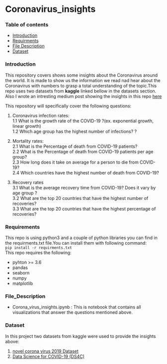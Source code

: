# Coronavirus_insights

### Table of contents
- [Introduction](#Introduction)
- [Requirments](#Requirements)
- [File Description ](#File_Description)
- [Dataset](#Dataset)


### Introduction
This repository covers shows some insights about the Coronavirus around the world. It is made to show us the information we read nad hear about the Coronavirus with numbers to grasp a total understanding of the topic.This repo uses two datasets from **kaggle** linked bellow in the datasets section. Also I wrote an intresting medium post showing the insights in this repo [here](https://medium.com/@abdullahtarek_47085/those-graphs-will-make-you-see-the-overall-picture-of-covid-19-97071c9961b1)
       
This repository will specifically cover the following questions:      
1. Coronavirus infection rates:        
1.1 What is the growth rate of the COVID-19 ?(ex. exponential growth, linear growth)      
1.2 Which age group has the highest number of infections? ?         
        
2. Mortality rates:      
2.1 What is the Percentage of death from COVID-19 patients?       
2.2 What is the Percentage of death from COVID-19 patients per age group?       
2.3 How long does it take on average for a person to die from COVID-19?       
2.4 Which countries have the highest number of death from COVID-19?       
        
3. Recovery rates       
3.1 What is the average recovery time from COVID-19? Does it vary by age group ?       
3.2 What are the top 20 countries that have the highest number of recoveries?       
3.3 What are the top 20 countries that have the highest percentage of recoveries?       

### Requirements
This repo is using python3 and a couple of python libraries you can find in the requirments.txt file.You can install them with following command:  
```pip install -r requirments.txt```      
This repo requires the following:    
* pyhton >= 3.6
* pandas
* seaborn
* numpy
* matplotlib

### File_Description    
* Corona_virus_insights.ipynb : This is notebook that contains all visualizations that answer the questions mentioned above. 

### Dataset    
In this project two datasets from kaggle were used to provide the insights above:    
1. [novel corona virus 2019 Dataset](https://www.kaggle.com/sudalairajkumar/novel-corona-virus-2019-dataset/)
2. [Data Science for COVID-19 (DS4C)](https://www.kaggle.com/kimjihoo/coronavirusdataset)    









